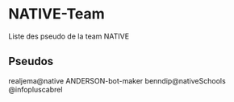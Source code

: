 # NATIVE-Team
Liste des pseudo de la team NATIVE

## Pseudos
realjema@native
ANDERSON-bot-maker
benndip@nativeSchools
@infopluscabrel
